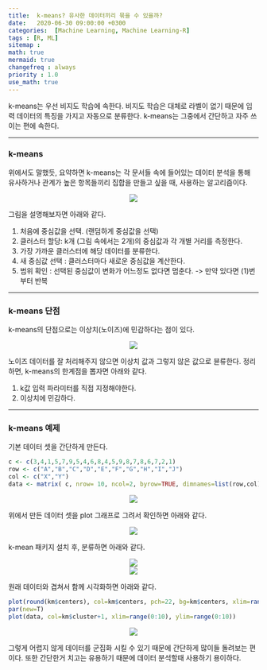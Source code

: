 ```yaml
---
title:  k-means? 유사한 데이터끼리 묶을 수 있을까?
date:   2020-06-30 09:00:00 +0300
categories:  [Machine Learning, Machine Learning-R]
tags : [R, ML]
sitemap :
math: true
mermaid: true
changefreq : always
priority : 1.0
use_math: true
--- 
```



k-means는 우선 비지도 학습에 속한다. 비지도 학습은 대체로 라벨이 없기 때문에 입력 데이터의 특징을 가지고 자동으로 분류한다. k-means는 그중에서 간단하고 자주 쓰이는 편에 속한다.


---------


### k-means

 위에서도 말했듯, 요약하면 k-means는 각 문서들 속에 들어있는 데이터 분석을 통해 유사하거나 관계가 높은 항목들끼리 집합을 만들고 싶을 때, 사용하는 알고리즘이다. 


<center><img src="../../assets/images/k-means.png" ></center>


그림을 설명해보자면 아래와 같다.

1. 처음에 중심값을 선택. (랜덤하게 중심값을 선택)
2. 클러스터 할당: k개 (그림 속에서는 2개)의 중심값과 각 개별 거리를 측정한다.
3. 가장 가까운 클러스터에 해당 데이터를 분류한다.
4. 새 중심값 선택 : 클러스터마다 새로운 중심값을 계산한다.
5. 범위 확인 : 선택된 중심값이 변화가 어느정도 없다면 멈춘다. 
     -> 만약 있다면 (1)번부터 반복


    


---------

    
    


### k-means 단점 


k-means의 단점으로는 이상치(노이즈)에 민감하다는 점이 있다.

<center><img src="../../assets/images/k-means2.png" ></center>

노이즈 데이터를 잘 처리해주지 않으면 이상치 값과 그렇지 않은 값으로 뷴류한다. 
정리하면, k-means의 한계점을 뽑자면 아래와 같다.

1. k값 입력 파라미터를 직접 지정해야한다.
2. 이상치에 민감하다.


    
    

---------

    
    


### k-means 예제


기본 데이터 셋을 간단하게 만든다.

```r
c <- c(3,4,1,5,7,9,5,4,6,8,4,5,9,8,7,8,6,7,2,1)
row <- c("A","B","C","D","E","F","G","H","I","J")
col <- c("X","Y")
data <- matrix( c, nrow= 10, ncol=2, byrow=TRUE, dimnames=list(row,col))
```

<center><img src="../../assets/images/k-means3.png" ></center>


위에서 만든 데이터 셋을 plot 그래프로 그려서 확인하면 아래와 같다.


<center><img src="../../assets/images/k-means4.png" ></center>


k-mean 패키지 설치 후, 분류하면 아래와 같다.

<center><img src="../../assets/images/k-means5.png" ></center>
<center><img src="../../assets/images/k-means6.png" ></center>


원래 데이터와 겹쳐서 함께 시각화하면 아래와 같다.


```r
plot(round(km$centers), col=km$centers, pch=22, bg=km$centers, xlim=range(0:10), ylim=range(0:10))
par(new=T)
plot(data, col=km$cluster+1, xlim=range(0:10), ylim=range(0:10))
```

<center><img src="../../assets/images/k-means7.png" ></center>


그렇게 어렵지 않게 데이터를 군집화 시킬 수 있기 때문에 간단하게 많이들 돌려보는 편이다. 또한 간단한거 치고는 유용하기 때문에 데이터 분석할때 사용하기 용이하다.